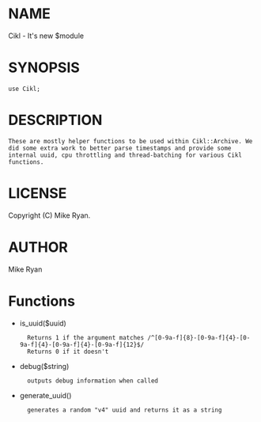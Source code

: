 # NAME

Cikl - It's new $module

# SYNOPSIS

    use Cikl;

# DESCRIPTION

    These are mostly helper functions to be used within Cikl::Archive. We did some extra work to better parse timestamps and provide some internal uuid, cpu throttling and thread-batching for various Cikl functions.

# LICENSE

Copyright (C) Mike Ryan.

# AUTHOR

Mike Ryan <falter at gmail.com>

# Functions

- is\_uuid($uuid)

        Returns 1 if the argument matches /^[0-9a-f]{8}-[0-9a-f]{4}-[0-9a-f]{4}-[0-9a-f]{4}-[0-9a-f]{12}$/
        Returns 0 if it doesn't

- debug($string)

        outputs debug information when called

- generate\_uuid()

        generates a random "v4" uuid and returns it as a string
